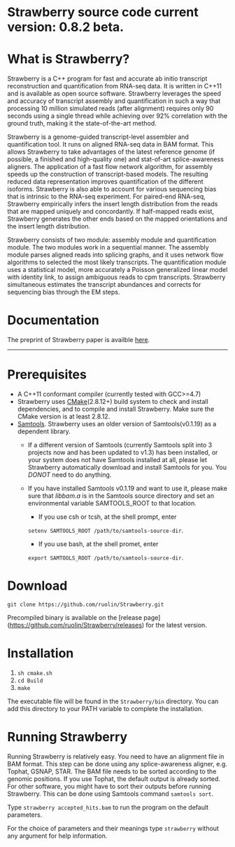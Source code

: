 Strawberry source code current version: 0.8.2 beta. 
==================

What is Strawberry?
==================
Strawberry is a C++ program for fast and accurate ab initio transcript reconstruction and quantification from RNA-seq data. It is written in C++11 and is available as open source software. Strawberry leverages the speed and accuracy of transcript assembly and quantification in such a way that processing 10 million simulated reads (after alignment) requires only 90 seconds using a single thread while achieving over 92% correlation with the ground truth, making it the state-of-the-art method.

Strawberry is a genome-guided transcript-level assembler and quantification tool. It runs on aligned RNA-seq data in BAM format. This allows Strawberry to take advantages of the latest reference genome (if possible, a finished and high-quality one) and stat-of-art splice-awareness aligners. The application of a fast flow network algorithm, for assembly speeds up the construction of transcript-based models. The resulting reduced data representation improves quantification of the different isoforms. Strawberry is also able to account for various sequencing bias that is intrinsic to the RNA-seq experiment. For paired-end RNA-seq, Strawberry empirically infers the insert length distribution from the reads that are mapped uniquely and concordantly. If half-mapped reads exist, Strawberry generates the other ends based on the mapped orientations and the insert length distribution. 

Strawberry consists of two module: assembly module and quantification module. The two modules work in a sequential manner. The assembly module parses aligned reads into splicing graphs, and it uses network flow algorithms to selected the most likely transcripts. The quantification module uses a statistical model, more accurately a Poisson generalized linear model with identity link, to assign ambiguous reads to cpm transcripts. Strawberry simultaneous estimates the transcript abundances and corrects for sequencing bias through the EM steps. 

Documentation
===================
The preprint of Strawberry paper is availble [here](http://biorxiv.org/content/early/2016/03/16/043802).
<hr />

Prerequisites
===================
* A C++11 conformant compiler (currently tested with GCC>=4.7)
* Strawberry uses [CMake](https://cmake.org/)(2.8.12+) build system to check and install dependencies, and to compile and install Strawberry. Make sure the CMake version is at least 2.8.12. 
* [Samtools](http://samtools.sourceforge.net/). Strawberry uses an older version of Samtools(v0.1.19) as a dependent library.   
  * If a different version of Samtools (currently Samtools split into 3 projects now and has been updated to v1.3) has been installed, or your system does not have Samtools installed at all, please let Strawberry automatically download and install Samtools for you. You *DONOT* need to do anything.
  * If you have installed Samtools v0.1.19 and want to use it, please make sure that *libbam.a* is in the Samtools source directory and set an environmental variable SAMTOOLS_ROOT to that location. 
    
    * If you use csh or tcsh, at the shell prompt, enter 
      
     `setenv SAMTOOLS_ROOT /path/to/samtools-source-dir`.
    * If you use bash, at the shell promet, enter 
    
     `export SAMTOOLS_ROOT /path/to/samtools-source-dir`.

Download
========

`git clone https://github.com/ruolin/Strawberry.git`

Precompiled binary is available on the [release page] (https://github.com/ruolin/Strawberry/releases) for the latest version. 

Installation
============
1. `sh cmake.sh`
2. `cd Build`
3. `make`

The executable file will be found in the `Strawberry/bin` directory. 
You can add this directory to your PATH variable to complete the installation. 

Running Strawberry
==================

Running Strawberry is relatively easy. You need to have an alignment file in BAM format. This step can be done using any splice-awareness aligner, e.g. Tophat, GSNAP, STAR. The BAM file needs to be sorted according to the genomic positions. If you use Tophat, the default output is already sorted. For other software, you might have to sort their outputs before running Strawberry. This can be done using Samtools command `samtools sort`.

Type  `strawberry accepted_hits.bam` to run the program on the default parameters. 

For the choice of parameters and their meanings type `strawberry` without any argument for help information. 








